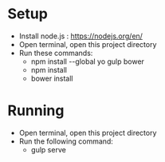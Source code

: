 # Setup

- Install node.js : https://nodejs.org/en/
- Open terminal, open this project directory
- Run these commands:
    - npm install --global yo gulp bower
    - npm install
    - bower install


# Running

- Open terminal, open this project directory
- Run the following command:
    - gulp serve